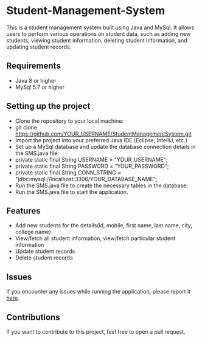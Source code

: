 # Student-Management-System

This is a student management system built using Java and MySql. It allows users to perform various operations on student data, such as adding new students, viewing student information, deleting student information, and updating student records.

## Requirements
- Java 8 or higher
- MySql 5.7 or higher

## Setting up the project
- Clone the repository to your local machine:
- git clone https://github.com/YOUR_USERNAME/StudentManagementSystem.git
- Import the project into your preferred Java IDE (Eclipse, IntelliJ, etc.)
- Set up a MySql database and update the database connection details in the SMS.java file:
- private static final String USERNAME = "YOUR_USERNAME";
- private static final String PASSWORD = "YOUR_PASSWORD";
- private static final String CONN_STRING = "jdbc:mysql://localhost:3306/YOUR_DATABASE_NAME";
- Run the SMS.java file to create the necessary tables in the database.
- Run the SMS.java file to start the application.

## Features
- Add new students for the details(id, mobile, first name, last name, city, college name)
- View/fetch all student information, view/fetch particular student information
- Update student records
- Delete student records

## Issues
If you encounter any issues while running the application, please report it [here](https://github.com/Aadhityaa745/Employee-Management-System/issues).

## Contributions
If you want to contribute to this project, feel free to open a pull request.
